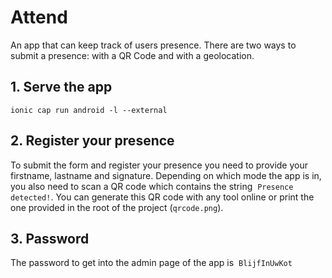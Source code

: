 # Attend
An app that can keep track of users presence. 
There are two ways to submit a presence: with a QR Code and with a geolocation. 

## 1. Serve the app
`ionic cap run android -l --external`

## 2. Register your presence
To submit the form and register your presence you need to provide your firstname, lastname and signature. Depending on which mode the app is in, you also need to scan a QR code which contains the string&nbsp;&nbsp;`Presence detected!`. You can generate this QR code with any tool online or print the one provided in the root of the project (`qrcode.png`). 

## 3. Password
The password to get into the admin page of the app is&nbsp;&nbsp;`BlijfInUwKot`
